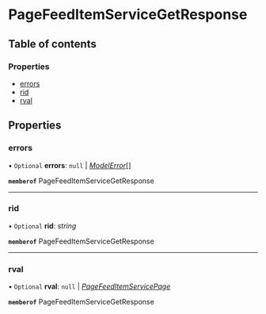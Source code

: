# PageFeedItemServiceGetResponse


## Table of contents

### Properties

- [errors](pagefeeditemservicegetresponse.md#errors)
- [rid](pagefeeditemservicegetresponse.md#rid)
- [rval](pagefeeditemservicegetresponse.md#rval)

## Properties

### errors

• `Optional` **errors**: ``null`` \| [*ModelError*](modelerror.md)[]

**`memberof`** PageFeedItemServiceGetResponse

___

### rid

• `Optional` **rid**: *string*

**`memberof`** PageFeedItemServiceGetResponse

___

### rval

• `Optional` **rval**: ``null`` \| [*PageFeedItemServicePage*](pagefeeditemservicepage.md)

**`memberof`** PageFeedItemServiceGetResponse
